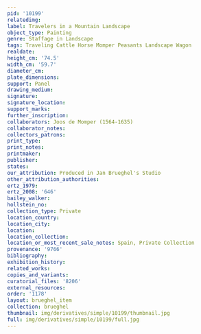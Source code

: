 ```yaml
---
pid: '10199'
relatedimg: 
label: Travelers in a Mountain Landscape
object_type: Painting
genre: Staffage in Landscape
tags: Traveling Cattle Horse Momper Peasants Landscape Wagon
realdate: 
height_cm: '74.5'
width_cm: '59.7'
diameter_cm: 
plate_dimensions: 
support: Panel
drawing_medium: 
signature: 
signature_location: 
support_marks: 
further_inscription: 
collaborators: Joos de Momper (1564-1635)
collaborator_notes: 
collectors_patrons: 
print_type: 
print_notes: 
printmaker: 
publisher: 
states: 
our_attribution: Produced in Jan Brueghel's Studio
other_attribution_authorities: 
ertz_1979: 
ertz_2008: '646'
bailey_walker: 
hollstein_no: 
collection_type: Private
location_country: 
location_city: 
location: 
location_collection: 
location_or_most_recent_sale_notes: Spain, Private Collection
provenance: '9766'
bibliography: 
exhibition_history: 
related_works: 
copies_and_variants: 
curatorial_files: '8206'
external_resources: 
order: '1178'
layout: brueghel_item
collection: brueghel
thumbnail: img/derivatives/simple/10199/thumbnail.jpg
full: img/derivatives/simple/10199/full.jpg
---
```

